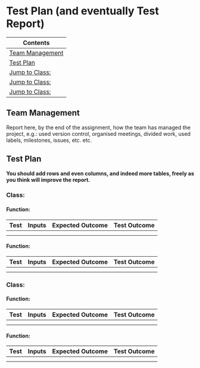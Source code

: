 
# Test Plan (and eventually Test Report)

|Contents|
|--------|
|[Team Management](#team-management)|
|[Test Plan](#test-plan)|
|[Jump to Class:](#class)|
|[Jump to Class:](#class)|
|[Jump to Class:](#class)|


## Team Management
Report here, by the end of the assignment, how the team has managed the project, e.g.: used version control, organised meetings, divided work, used labels, milestones, issues, etc. etc.

## Test Plan
**You should add rows and even columns, and indeed more tables, freely as you think will improve the report.**

### Class:

#### Function:

|Test|Inputs|Expected Outcome|Test Outcome|
|----|------|----------------|------------|
| | | |
| | | |

#### Function:

|Test|Inputs|Expected Outcome|Test Outcome|
|----|------|----------------|------------|
| | | |
| | | |

### Class:

#### Function:

|Test|Inputs|Expected Outcome|Test Outcome|
|----|------|----------------|------------|
| | | |
| | | |

#### Function:

|Test|Inputs|Expected Outcome|Test Outcome|
|----|------|----------------|------------|
| | | |
| | | |


